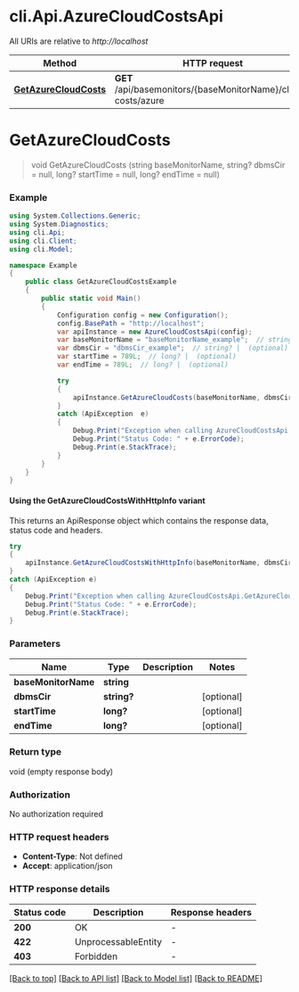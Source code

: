 # cli.Api.AzureCloudCostsApi

All URIs are relative to *http://localhost*

| Method | HTTP request | Description |
|--------|--------------|-------------|
| [**GetAzureCloudCosts**](AzureCloudCostsApi.md#getazurecloudcosts) | **GET** /api/basemonitors/{baseMonitorName}/cloud-costs/azure |  |

<a id="getazurecloudcosts"></a>
# **GetAzureCloudCosts**
> void GetAzureCloudCosts (string baseMonitorName, string? dbmsCir = null, long? startTime = null, long? endTime = null)



### Example
```csharp
using System.Collections.Generic;
using System.Diagnostics;
using cli.Api;
using cli.Client;
using cli.Model;

namespace Example
{
    public class GetAzureCloudCostsExample
    {
        public static void Main()
        {
            Configuration config = new Configuration();
            config.BasePath = "http://localhost";
            var apiInstance = new AzureCloudCostsApi(config);
            var baseMonitorName = "baseMonitorName_example";  // string | 
            var dbmsCir = "dbmsCir_example";  // string? |  (optional) 
            var startTime = 789L;  // long? |  (optional) 
            var endTime = 789L;  // long? |  (optional) 

            try
            {
                apiInstance.GetAzureCloudCosts(baseMonitorName, dbmsCir, startTime, endTime);
            }
            catch (ApiException  e)
            {
                Debug.Print("Exception when calling AzureCloudCostsApi.GetAzureCloudCosts: " + e.Message);
                Debug.Print("Status Code: " + e.ErrorCode);
                Debug.Print(e.StackTrace);
            }
        }
    }
}
```

#### Using the GetAzureCloudCostsWithHttpInfo variant
This returns an ApiResponse object which contains the response data, status code and headers.

```csharp
try
{
    apiInstance.GetAzureCloudCostsWithHttpInfo(baseMonitorName, dbmsCir, startTime, endTime);
}
catch (ApiException e)
{
    Debug.Print("Exception when calling AzureCloudCostsApi.GetAzureCloudCostsWithHttpInfo: " + e.Message);
    Debug.Print("Status Code: " + e.ErrorCode);
    Debug.Print(e.StackTrace);
}
```

### Parameters

| Name | Type | Description | Notes |
|------|------|-------------|-------|
| **baseMonitorName** | **string** |  |  |
| **dbmsCir** | **string?** |  | [optional]  |
| **startTime** | **long?** |  | [optional]  |
| **endTime** | **long?** |  | [optional]  |

### Return type

void (empty response body)

### Authorization

No authorization required

### HTTP request headers

 - **Content-Type**: Not defined
 - **Accept**: application/json


### HTTP response details
| Status code | Description | Response headers |
|-------------|-------------|------------------|
| **200** | OK |  -  |
| **422** | UnprocessableEntity |  -  |
| **403** | Forbidden |  -  |

[[Back to top]](#) [[Back to API list]](../README.md#documentation-for-api-endpoints) [[Back to Model list]](../README.md#documentation-for-models) [[Back to README]](../README.md)

